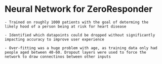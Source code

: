 # Neural Network for ZeroResponder

    - Trained on roughly 1000 patients with the goal of determing the likely hood of a person being at risk for heart disease
    
    - Identified which datapoints could be dropped without significantly impacting accuracy to improve user experience
    
    - Over-fitting was a huge problem with age, as training data only had people aged between 40-60. Dropout layers were used to force the network to draw connectinos between other inputs
